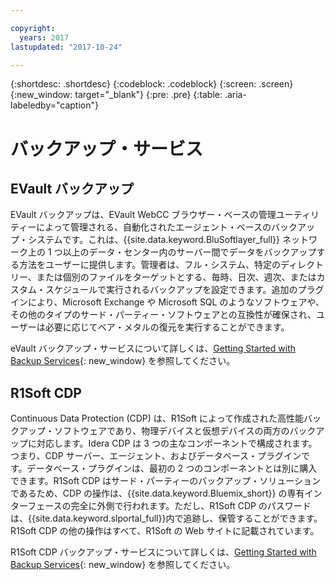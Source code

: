 ```yaml
---

copyright:
  years: 2017
lastupdated: "2017-10-24"

---
```

{:shortdesc: .shortdesc}
{:codeblock: .codeblock}
{:screen: .screen}
{:new_window: target="_blank"}
{:pre: .pre}
{:table: .aria-labeledby="caption"}

# バックアップ・サービス

## EVault バックアップ

EVault バックアップは、EVault WebCC ブラウザー・ベースの管理ユーティリティーによって管理される、自動化されたエージェント・ベースのバックアップ・システムです。これは、{{site.data.keyword.BluSoftlayer_full}} ネットワーク上の 1 つ以上のデータ・センター内のサーバー間でデータをバックアップする方法をユーザーに提供します。管理者は、フル・システム、特定のディレクトリー、または個別のファイルをターゲットとする、毎時、日次、週次、またはカスタム・スケジュールで実行されるバックアップを設定できます。追加のプラグインにより、Microsoft Exchange や Microsoft SQL のようなソフトウェアや、その他のタイプのサード・パーティー・ソフトウェアとの互換性が確保され、ユーザーは必要に応じてベア・メタルの復元を実行することができます。

eVault バックアップ・サービスについて詳しくは、[Getting Started with Backup Services](../infrastructure/Backup/index.html){: new_window} を参照してください。

## R1Soft CDP

Continuous Data Protection (CDP) は、R1Soft によって作成された高性能バックアップ・ソフトウェアであり、物理デバイスと仮想デバイスの両方のバックアップに対応します。Idera CDP は 3 つの主なコンポーネントで構成されます。つまり、CDP サーバー、エージェント、およびデータベース・プラグインです。データベース・プラグインは、最初の 2 つのコンポーネントとは別に購入できます。R1Soft CDP はサード・パーティーのバックアップ・ソリューションであるため、CDP の操作は、{{site.data.keyword.Bluemix_short}} の専有インターフェースの完全に外側で行われます。ただし、R1Soft CDP のパスワードは、{{site.data.keyword.slportal_full}}内で追跡し、保管することができます。R1Soft CDP の他の操作はすべて、R1Soft の Web サイトに記載されています。

R1Soft CDP バックアップ・サービスについて詳しくは、[Getting Started with Backup Services](../infrastructure/Backup/index.html){: new_window} を参照してください。
